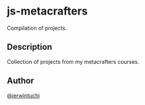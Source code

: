 # js-metacrafters

Compilation of projects.

## Description

Collection of projects from my metacrafters courses.


## Author
[@jerwintuchi](https://github.com/jerwintuchi)
